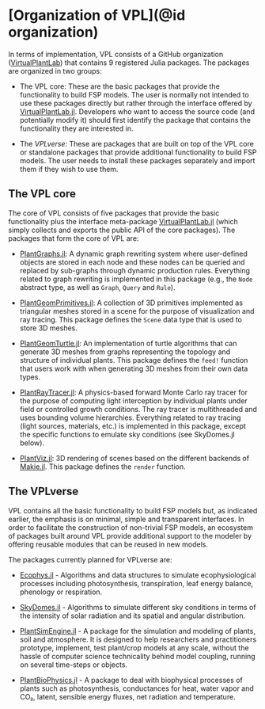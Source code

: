 #  [Organization of VPL](@id organization)

In terms of implementation, VPL consists of a GitHub organization ([VirtualPlantLab](https://github.com/VirtualPlantLab/VirtualPlantLab.jl))
that contains 9 registered Julia packages. The packages are organized in two groups:

- The VPL core: These are the basic packages that provide the functionality to build FSP models. The user is normally not intended to use these packages directly but rather through the interface offered by [VirtualPlantLab.jl](https://github.com/VirtualPlantLab/VirtualPlantLab.jl). Developers who want to access the source code (and potentially modify it) should first identify the package that contains the functionality they are interested in.

- The *VPLverse*: These are packages that are built on top of the VPL core or standalone packages that provide additional functionality to build FSP models. The user needs to install these packages separately and import them if they wish to use them.

## The VPL core

The core of VPL consists of five packages that provide the basic functionality plus the
interface meta-package [VirtualPlantLab.jl](https://github.com/VirtualPlantLab/VirtualPlantLab.jl)
(which simply collects and exports the public API of the core packages). The packages that form the core of VPL are:

- [PlantGraphs.jl](https://github.com/VirtualPlantLab/PlantGraphs.jl): A dynamic graph rewriting system where user-defined objects are stored in each node and these nodes can be queried and replaced by sub-graphs through dynamic production rules. Everything related to graph rewriting is implemented in this package (e.g., the `Node` abstract type, as well as `Graph`, `Query` and `Rule`).

- [PlantGeomPrimitives.jl](https://github.com/VirtualPlantLab/PlantGeomPrimitives.jl): A collection of 3D primitives implemented as triangular meshes stored in a scene for the purpose of visualization and ray tracing. This package defines the `Scene` data type that is used to store 3D meshes.

- [PlantGeomTurtle.jl](https://github.com/VirtualPlantLab/PlantGeomTurtle.jl): An implementation of turtle algorithms that can generate 3D meshes from graphs representing the topology and structure of individual plants. This package defines the `feed!` function that users work with when generating 3D meshes from their own data types.

- [PlantRayTracer.jl](https://github.com/VirtualPlantLab/PlantRayTracer.jl): A physics-based forward Monte Carlo ray tracer for the purpose of computing light interception by individual plants under field or controlled growth conditions. The ray tracer is multithreaded and uses bounding volume hierarchies. Everything related to ray tracing (light sources, materials, etc.) is implemented in this package, except the specific functions to emulate sky conditions (see SkyDomes.jl below).

- [PlantViz.jl](https://github.com/VirtualPlantLab/PlantViz.jl): 3D rendering of scenes based on the different backends of [Makie.jl](https://docs.makie.org/stable/). This package defines the `render` function.

## The VPLverse

VPL contains all the basic functionality to build FSP models but, as
indicated earlier, the emphasis is on minimal, simple and transparent interfaces.
In order to facilitate the construction of non-trivial FSP models, an ecosystem of
packages built around VPL provide additional support to the modeler by offering
reusable modules that can be reused in new models.

The packages currently planned for VPLverse are:

* [Ecophys.jl](https://github.com/VirtualPlantLab/Ecophys.jl) - Algorithms and data structures to simulate ecophysiological processes including photosynthesis, transpiration, leaf energy balance, phenology or respiration.

* [SkyDomes.jl](https://github.com/VirtualPlantLab/SkyDomes.jl) - Algorithms to simulate different sky conditions in terms of the intensity of solar radiation and its spatial and angular distribution.

* [PlantSimEngine.jl](https://github.com/VirtualPlantLab/PlantSimEngine.jl) - A package for the simulation and modeling of plants, soil and atmosphere. It is designed to help researchers and practitioners prototype, implement, test plant/crop models at any scale, without the hassle of computer science technicality behind model coupling, running on several time-steps or objects.

* [PlantBioPhysics.jl](https://vezy.github.io/PlantBiophysics.jl/stable/) - A package to deal with biophysical processes of plants such as photosynthesis, conductances for heat, water vapor and CO₂, latent, sensible energy fluxes, net radiation and temperature.
